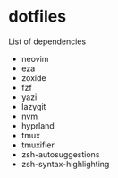 # dotfiles

List of dependencies
- neovim
- eza
- zoxide
- fzf
- yazi
- lazygit
- nvm
- hyprland
- tmux
- tmuxifier
- zsh-autosuggestions
- zsh-syntax-highlighting
